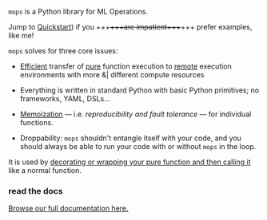 `mops` is a Python library for ML Operations.

Jump to
[Quickstart](https://github.com/TrilliantHealth/trilliant-data-science/blob/main/libs/mops/docs/quickstart.adoc))
if you +++<del>+++are impatient+++</del>+++ prefer examples, like me!

`mops` solves for three core issues:

- [Efficient](https://github.com/TrilliantHealth/trilliant-data-science/blob/main/libs/mops/docs/optimizations.adoc)
  transfer of
  [pure](https://github.com/TrilliantHealth/trilliant-data-science/blob/main/libs/mops/docs/pure_functions.adoc)
  function execution to
  [remote](https://github.com/TrilliantHealth/trilliant-data-science/blob/main/libs/mops/docs/remote.adoc)
  execution environments with more &| different compute resources

- Everything is written in standard Python with basic Python primitives; no frameworks, YAML, DSLs...

- [Memoization](https://github.com/TrilliantHealth/trilliant-data-science/blob/main/libs/mops/docs/memoization.adoc)
  — i.e. _reproducibility and fault tolerance_ — for individual functions.

- Droppability: `mops` shouldn't entangle itself with your code, and you should always be able to run
  your code with or without `mops` in the loop.

It is used by
[decorating or wrapping your pure function and then calling it](https://github.com/TrilliantHealth/trilliant-data-science/blob/main/libs/mops/docs/magic.adoc)
like a normal function.

### read the docs

[Browse our full documentation here.](https://github.com/TrilliantHealth/trilliant-data-science/blob/main/libs/mops/README.adoc)
